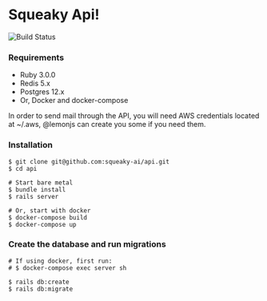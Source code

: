 # Squeaky Api!

![Build Status](https://codebuild.eu-west-1.amazonaws.com/badges?uuid=eyJlbmNyeXB0ZWREYXRhIjoiUXA2em9YQlV6TTZhWGdsb0lOTDVCQ2poNVpPUVV5dUg1cFFrYS9OaEw5MGZhL29IYmF4SkVodElmUEsvdjJ5bUFiYXNneXRYUjhFRld4dE1oQlRTckhzPSIsIml2UGFyYW1ldGVyU3BlYyI6IjNNUGIrclZRWThrYUhaKzgiLCJtYXRlcmlhbFNldFNlcmlhbCI6MX0%3D&branch=main)

### Requirements
- Ruby 3.0.0
- Redis 5.x
- Postgres 12.x
- Or, Docker and docker-compose

In order to send mail through the API, you will need AWS credentials located at ~/.aws, @lemonjs can create you some if you need them.

### Installation
```shell
$ git clone git@github.com:squeaky-ai/api.git
$ cd api

# Start bare metal
$ bundle install
$ rails server

# Or, start with docker
$ docker-compose build
$ docker-compose up
```

### Create the database and run migrations
```shell
# If using docker, first run:
# $ docker-compose exec server sh

$ rails db:create
$ rails db:migrate
```
